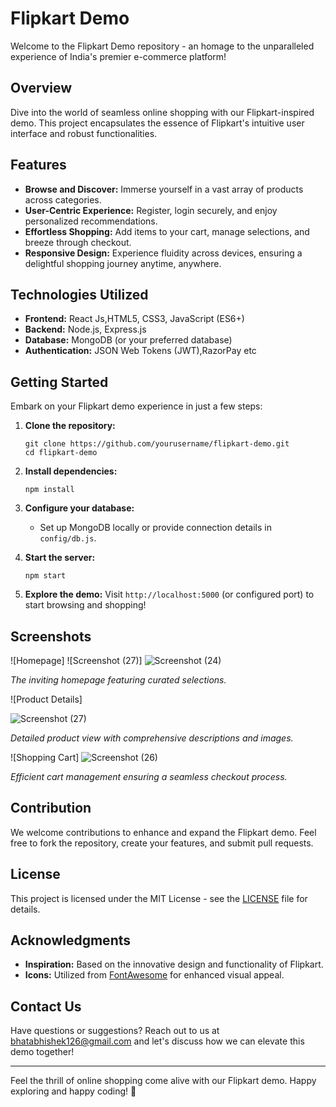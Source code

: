 # Flipkart Demo

Welcome to the Flipkart Demo repository - an homage to the unparalleled experience of India's premier e-commerce platform!

## Overview

Dive into the world of seamless online shopping with our Flipkart-inspired demo. This project encapsulates the essence of Flipkart's intuitive user interface and robust functionalities.

## Features

- **Browse and Discover:** Immerse yourself in a vast array of products across categories.
- **User-Centric Experience:** Register, login securely, and enjoy personalized recommendations.
- **Effortless Shopping:** Add items to your cart, manage selections, and breeze through checkout.
- **Responsive Design:** Experience fluidity across devices, ensuring a delightful shopping journey anytime, anywhere.

## Technologies Utilized

- **Frontend:** React Js,HTML5, CSS3, JavaScript (ES6+)
- **Backend:** Node.js, Express.js
- **Database:** MongoDB (or your preferred database)
- **Authentication:** JSON Web Tokens (JWT),RazorPay etc

## Getting Started

Embark on your Flipkart demo experience in just a few steps:

1. **Clone the repository:**
   ```
   git clone https://github.com/yourusername/flipkart-demo.git
   cd flipkart-demo
   ```

2. **Install dependencies:**
   ```
   npm install
   ```

3. **Configure your database:**
   - Set up MongoDB locally or provide connection details in `config/db.js`.

4. **Start the server:**
   ```
   npm start
   ```

5. **Explore the demo:**
   Visit `http://localhost:5000` (or configured port) to start browsing and shopping!

## Screenshots

![Homepage]
![Screenshot (27)]
![Screenshot (24)](https://github.com/AbhishekBhat123/FlipkartDemo/assets/144084687/91113f36-866a-49ba-a53e-d4c632533be8)



*The inviting homepage featuring curated selections.*

![Product Details]

![Screenshot (27)](https://github.com/AbhishekBhat123/FlipkartDemo/assets/144084687/747e9af3-78f3-481b-b407-65f47783fcbe)

*Detailed product view with comprehensive descriptions and images.*

![Shopping Cart]
![Screenshot (26)](https://github.com/AbhishekBhat123/FlipkartDemo/assets/144084687/c48d60fb-085d-46f1-b087-f6b7e1823feb)

*Efficient cart management ensuring a seamless checkout process.*

## Contribution

We welcome contributions to enhance and expand the Flipkart demo. Feel free to fork the repository, create your features, and submit pull requests.

## License

This project is licensed under the MIT License - see the [LICENSE](LICENSE) file for details.

## Acknowledgments

- **Inspiration:** Based on the innovative design and functionality of Flipkart.
- **Icons:** Utilized from [FontAwesome](https://fontawesome.com/) for enhanced visual appeal.

## Contact Us

Have questions or suggestions? Reach out to us at bhatabhishek126@gmail.com and let's discuss how we can elevate this demo together!

---

Feel the thrill of online shopping come alive with our Flipkart demo. Happy exploring and happy coding! 🚀
